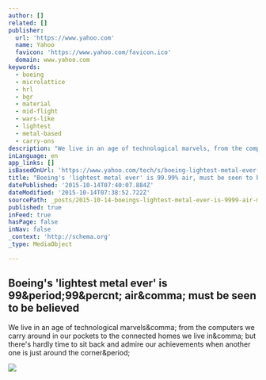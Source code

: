 ```yaml
---
author: []
related: []
publisher:
  url: 'https://www.yahoo.com'
  name: Yahoo
  favicon: 'https://www.yahoo.com/favicon.ico'
  domain: www.yahoo.com
keywords:
  - boeing
  - microlattice
  - hrl
  - bgr
  - material
  - mid-flight
  - wars-like
  - lightest
  - metal-based
  - carry-ons
description: "We live in an age of technological marvels, from the computers we carry around in our pockets to the connected homes we live in, but there's hardly time to sit back and admire our achievements when another one is just around the corner."
inLanguage: en
app_links: []
isBasedOnUrl: 'https://www.yahoo.com/tech/s/boeing-lightest-metal-ever-99-99-air-must-030032588.html'
title: "Boeing's 'lightest metal ever' is 99.99% air, must be seen to be believed"
datePublished: '2015-10-14T07:40:07.884Z'
dateModified: '2015-10-14T07:38:52.722Z'
sourcePath: _posts/2015-10-14-boeings-lightest-metal-ever-is-9999-air-must-be-seen-t.md
published: true
inFeed: true
hasPage: false
inNav: false
_context: 'http://schema.org'
_type: MediaObject

---
```

<article style=""><h1>Boeing's 'lightest metal ever' is 99&amp;period;99&amp;percnt; air&amp;comma; must be seen to be believed</h1><p>We live in an age of technological marvels&amp;comma; from the computers we carry around in our pockets to the connected homes we live in&amp;comma; but there's hardly time to sit back and admire our achievements when another one is just around the corner&amp;period;</p><img src="https://s.yimg.com/uu/api/res/1.2/E6kih_CEonJDTm4UMTL9eg--/aD03MjE7dz0xMjg3O3NtPTE7YXBwaWQ9eXRhY2h5b24-/http://media.zenfs.com/en_US/News/BGR_News/microlattice.png" /></article>